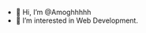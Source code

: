 - 👋 Hi, I’m @Amoghhhhh
- 👀 I’m interested in Web Development.

<!---
Amoghhhhh/Amoghhhhh is a ✨ special ✨ repository because its `README.md` (this file) appears on your GitHub profile.
You can click the Preview link to take a look at your changes.
--->
